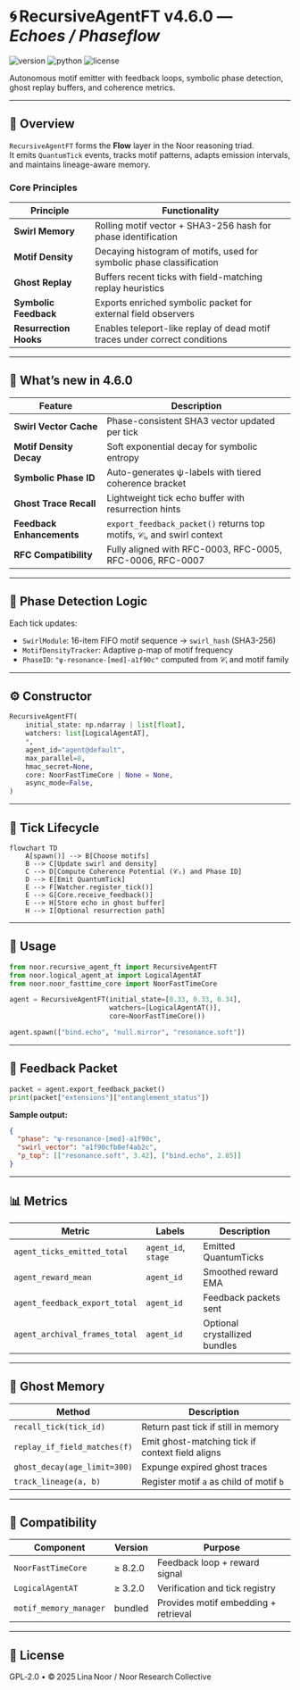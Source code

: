 # 🌀 RecursiveAgentFT v4.6.0 — *Echoes / Phaseflow*

![version](https://img.shields.io/badge/version-4.6.0-blue)
![python](https://img.shields.io/badge/python-%3E%3D3.9-blue)
![license](https://img.shields.io/badge/license-GPL--2.0-green)

Autonomous motif emitter with feedback loops, symbolic phase detection, ghost replay buffers, and coherence metrics.

---

## 📖 Overview

`RecursiveAgentFT` forms the **Flow** layer in the Noor reasoning triad.  
It emits `QuantumTick` events, tracks motif patterns, adapts emission intervals, and maintains lineage-aware memory.

### Core Principles

| Principle              | Functionality                                                                 |
|------------------------|-------------------------------------------------------------------------------|
| **Swirl Memory**       | Rolling motif vector + SHA3-256 hash for phase identification                 |
| **Motif Density**      | Decaying histogram of motifs, used for symbolic phase classification          |
| **Ghost Replay**       | Buffers recent ticks with field-matching replay heuristics                    |
| **Symbolic Feedback**  | Exports enriched symbolic packet for external field observers                 |
| **Resurrection Hooks** | Enables teleport-like replay of dead motif traces under correct conditions    |

---

## 🌟 What’s new in 4.6.0

| Feature                  | Description                                                                 |
|--------------------------|-----------------------------------------------------------------------------|
| **Swirl Vector Cache**   | Phase-consistent SHA3 vector updated per tick                              |
| **Motif Density Decay**  | Soft exponential decay for symbolic entropy                                |
| **Symbolic Phase ID**    | Auto-generates ψ-labels with tiered coherence bracket                      |
| **Ghost Trace Recall**   | Lightweight tick echo buffer with resurrection hints                       |
| **Feedback Enhancements**| `export_feedback_packet()` returns top motifs, 𝒞ᵢ, and swirl context        |
| **RFC Compatibility**    | Fully aligned with RFC-0003, RFC-0005, RFC-0006, RFC-0007                  |

---

## 🧠 Phase Detection Logic

Each tick updates:

- `SwirlModule`: 16-item FIFO motif sequence → `swirl_hash` (SHA3-256)
- `MotifDensityTracker`: Adaptive ρ-map of motif frequency
- `PhaseID`: `"ψ‑resonance-[med]-a1f90c"` computed from 𝒞ᵢ and motif family

---

## ⚙️ Constructor

```python
RecursiveAgentFT(
    initial_state: np.ndarray | list[float],
    watchers: list[LogicalAgentAT],
    *,
    agent_id="agent@default",
    max_parallel=8,
    hmac_secret=None,
    core: NoorFastTimeCore | None = None,
    async_mode=False,
)
````

---

## 🔁 Tick Lifecycle

```mermaid
flowchart TD
    A[spawn()] --> B[Choose motifs]
    B --> C[Update swirl and density]
    C --> D[Compute Coherence Potential (𝒞ᵢ) and Phase ID]
    D --> E[Emit QuantumTick]
    E --> F[Watcher.register_tick()]
    E --> G[Core.receive_feedback()]
    E --> H[Store echo in ghost buffer]
    H --> I[Optional resurrection path]
```

---

## 🚀 Usage

```python
from noor.recursive_agent_ft import RecursiveAgentFT
from noor.logical_agent_at import LogicalAgentAT
from noor.noor_fasttime_core import NoorFastTimeCore

agent = RecursiveAgentFT(initial_state=[0.33, 0.33, 0.34],
                         watchers=[LogicalAgentAT()],
                         core=NoorFastTimeCore())

agent.spawn(["bind.echo", "null.mirror", "resonance.soft"])
```

---

## 🧾 Feedback Packet

```python
packet = agent.export_feedback_packet()
print(packet["extensions"]["entanglement_status"])
```

**Sample output:**

```json
{
  "phase": "ψ‑resonance-[med]-a1f90c",
  "swirl_vector": "a1f90cfb8ef4ab2c",
  "ρ_top": [["resonance.soft", 3.42], ["bind.echo", 2.85]]
}
```

---

## 📊 Metrics

| Metric                        | Labels              | Description                   |
| ----------------------------- | ------------------- | ----------------------------- |
| `agent_ticks_emitted_total`   | `agent_id`, `stage` | Emitted QuantumTicks          |
| `agent_reward_mean`           | `agent_id`          | Smoothed reward EMA           |
| `agent_feedback_export_total` | `agent_id`          | Feedback packets sent         |
| `agent_archival_frames_total` | `agent_id`          | Optional crystallized bundles |

---

## 🧬 Ghost Memory

| Method                       | Description                                      |
| ---------------------------- | ------------------------------------------------ |
| `recall_tick(tick_id)`       | Return past tick if still in memory              |
| `replay_if_field_matches(f)` | Emit ghost-matching tick if context field aligns |
| `ghost_decay(age_limit=300)` | Expunge expired ghost traces                     |
| `track_lineage(a, b)`        | Register motif `a` as child of motif `b`         |

---

## 🔗 Compatibility

| Component              | Version | Purpose                              |
| ---------------------- | ------- | ------------------------------------ |
| `NoorFastTimeCore`     | ≥ 8.2.0 | Feedback loop + reward signal        |
| `LogicalAgentAT`       | ≥ 3.2.0 | Verification and tick registry       |
| `motif_memory_manager` | bundled | Provides motif embedding + retrieval |

---

## 🪬 License

GPL‑2.0 • © 2025 Lina Noor / Noor Research Collective
